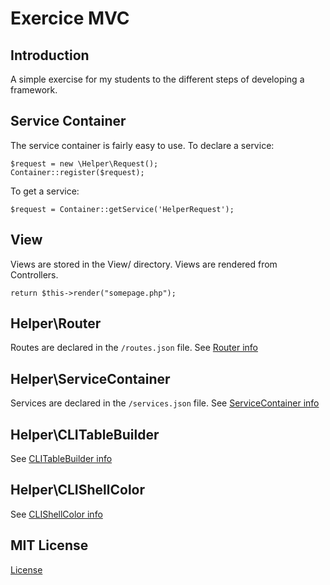 # Exercice MVC
## Introduction
A simple exercise for my students to the different steps of developing a framework.

## Service Container
The service container is fairly easy to use. 
To declare a service:
```
$request = new \Helper\Request();
Container::register($request);
```
To get a service:
```
$request = Container::getService('HelperRequest');
```

## View
Views are stored in the View/ directory.
Views are rendered from Controllers.  
 
```
return $this->render("somepage.php");
```

## Helper\Router

Routes are declared in the `/routes.json` file. See [Router info](./Helper/ROUTER.md)

## Helper\ServiceContainer

Services are declared in the `/services.json` file. See [ServiceContainer info](./Helper/SERVICECONTAINER.md)

## Helper\CLITableBuilder

See [CLITableBuilder info](./Helper/CLITABLEBUILDER.md)

## Helper\CLIShellColor

See [CLIShellColor info](./Helper/CLISHELLCOLOR.md)

## MIT License

[License](./LICENSE)
